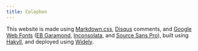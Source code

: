```yaml
---
title: Colophon
---
```


This website is made using [Markdown.css](http://kevinburke.bitbucket.org/markdowncss/), [Disqus](http://disqus.com/) comments, and [Google Web Fonts](http://www.google.com/fonts) ([EB Garamond](http://www.google.com/fonts/specimen/EB+Garamond), [Inconsolata](http://www.google.com/fonts/specimen/Inconsolata), and [Source Sans Pro](http://www.google.com/fonts/specimen/Source+Sans+Pro)), built using [Hakyll](http://jaspervdj.be/hakyll/), and deployed using [Widely](http://www.celador.mn/widely/).
